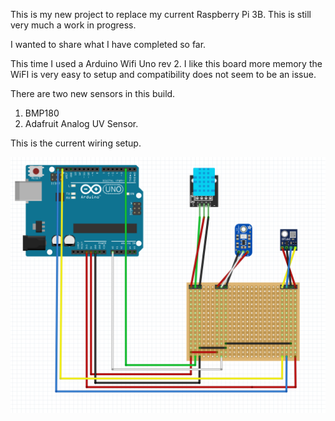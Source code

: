 This is my new project to replace my current Raspberry Pi 3B. This is still very much a work in progress.

I wanted to share what I have completed so far.

This time I used a Arduino Wifi Uno rev 2. I like this board more memory the WiFI is very easy to setup and compatibility does not seem to be an issue.

There are two new sensors in this build.

1. BMP180
2. Adafruit Analog UV Sensor.

This is the current wiring setup.

![Arduino Uno WiFi rev 2](https://github.com/cetanhota/wam/blob/main/images/weather-station-v31.png)
